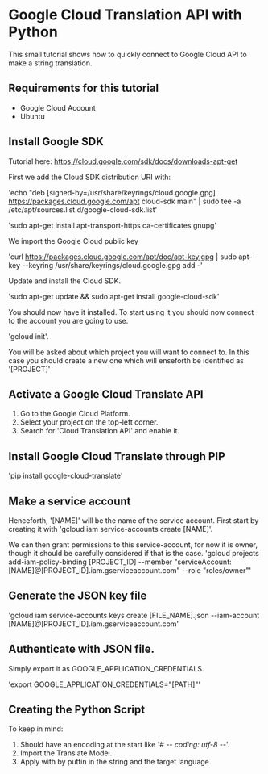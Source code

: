 # Google Cloud Translation API with Python

This small tutorial shows how to quickly connect to Google Cloud API to make a string translation.

## Requirements for this tutorial

* Google Cloud Account
* Ubuntu

## Install Google SDK

Tutorial here: <https://cloud.google.com/sdk/docs/downloads-apt-get>

First we add the Cloud SDK distribution URI with:


'echo "deb [signed-by=/usr/share/keyrings/cloud.google.gpg] https://packages.cloud.google.com/apt cloud-sdk main" | sudo tee -a /etc/apt/sources.list.d/google-cloud-sdk.list'

'sudo apt-get install apt-transport-https ca-certificates gnupg'

We import the Google Cloud public key

'curl https://packages.cloud.google.com/apt/doc/apt-key.gpg | sudo apt-key --keyring /usr/share/keyrings/cloud.google.gpg add -'

Update and install the Cloud SDK.

'sudo apt-get update && sudo apt-get install google-cloud-sdk'

You should now have it installed. To start using it you should now connect to the account you are going to use.

'gcloud init'.

You will be asked about which project you will want to connect to. In this case you should create a new one which will enseforth be identified as '[PROJECT]'

## Activate a Google Cloud Translate API

1. Go to the Google Cloud Platform.
2. Select your project on the top-left corner.
2. Search for 'Cloud Translation API' and enable it.

## Install Google Cloud Translate through PIP

'pip install google-cloud-translate'

## Make a service account

Henceforth, '[NAME]' will be the name of the service account.
First start by creating it with 'gcloud iam service-accounts create [NAME]'.

We can then grant permissions to this service-account, for now it is owner, though it should be carefully considered if that is the case.
'gcloud projects add-iam-policy-binding [PROJECT_ID] --member "serviceAccount:[NAME]@[PROJECT_ID].iam.gserviceaccount.com" --role "roles/owner"'

## Generate the JSON key file

'gcloud iam service-accounts keys create [FILE_NAME].json --iam-account [NAME]@[PROJECT_ID].iam.gserviceaccount.com'

## Authenticate with JSON file.

Simply export it as GOOGLE_APPLICATION_CREDENTIALS.

'export GOOGLE_APPLICATION_CREDENTIALS="[PATH]"'

## Creating the Python Script

To keep in mind:

1. Should have an encoding at the start like '# -*- coding: utf-8 -*-'.
2. Import the Translate Model.
3. Apply with by puttin in the string and the target language.


